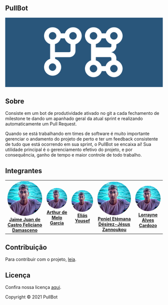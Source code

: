 ## PullBot

<img src="imagens/logo.png" width="auto" height="auto">

## Sobre
Consiste em um bot de produtividade ativado no git a cada fechamento de milestone te dando um apanhado geral da atual sprint e realizando automaticamente um Pull Request. 

Quando se está trabalhando em times de software é muito importante gerenciar o andamento do projeto de perto e ter um feedback consistente de tudo que está ocorrendo em sua sprint, o PullBot se encaixa aí! Sua utilidade principal é o gerenciamento efetivo do projeto, e por consequência, ganho de tempo e maior controle de todo trabalho.

## Integrantes
<table>
    <tr>
        <td align="center"><a href="https://github.com/JaimeJuan11" target="_blank"><img onmouseover="opaqImg(this)" onmouseout="normalImg(this)" style="border-radius: 50%;" src="imagens/jaime.jpg" width="200px;" alt=""/><br /><b>Jaime Juan de Castro Feliciano Damasceno</b></a><br /><a href="https://github.com/JaimeJuan11" target="_blank"></a></td>
        <td align="center"><a href="https://github.com/ArthurMeloG" target="_blank"><img onmouseover="opaqImg(this)" onmouseout="normalImg(this)" style="border-radius: 50%;" src="imagens/jaime.jpg" width="200px;" alt=""/><br /><b>Arthur de Melo Garcia</b></a><br /><a href="https://github.com/ArthurMeloG" target="_blank"></a></td>
        <td align="center"><a href="https://github.com/eliasyousef00" target="_blank"><img onmouseover="opaqImg(this)" onmouseout="normalImg(this)" style="border-radius: 50%;" src="imagens/jaime.jpg" width="200px;" alt=""/><br /><b>Eliás Yousef</b></a><br /><a href="https://github.com/eliasyousef00" target="_blank"></a></td>
        <td align="center"><a href="https://github.com/zpeniel09" target="_blank"><img onmouseover="opaqImg(this)" onmouseout="normalImg(this)"style="border-radius: 50%;" src="imagens/jaime.jpg" width="200px;" alt=""/><br /><b>Peniel Etèmana Désirez-Jésus Zannoukou</b></a><br /><a href="https://github.com/zpeniel09" target="_blank"></a></td>
        <td align="center"><a href="https://github.com/LorrayneCardozo" target="_blank"><img onmouseover="opaqImg(this)" onmouseout="normalImg(this)" style="border-radius: 50%;" src="imagens/jaime.jpg" width="200px;" alt=""/><br /><b>Lorrayne Alves Cardozo</b></a><br /><a href="https://github.com/LorrayneCardozo" target="_blank"></a></td>
    </tr>
    <script>
    function opaqImg(x) {
        x.style.opacity = "50%";
    }
    function normalImg(x) {
        x.style.opacity = "100%";
    }
    </script>
</table>

## Contribuição
Para contribuir com o projeto, [leia](https://github.com/fga-eps-mds/PullBot/blob/master/CONTRIBUTING.md).

## Licença
Confira nossa licença [aqui](https://github.com/fga-eps-mds/PullBot/blob/master/LICENSE).

Copyright &copy; 2021 PullBot

